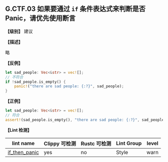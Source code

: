 ## G.CTF.03 如果要通过 `if` 条件表达式来判断是否 Panic，请优先使用断言

**【级别】** 建议

**【描述】**

略

**【反例】**

```rust
let sad_people: Vec<&str> = vec![];
// 不符合
if !sad_people.is_empty() {
    panic!("there are sad people: {:?}", sad_people);
}
```

**【正例】**

```rust
let sad_people: Vec<&str> = vec![];
// 符合
assert!(sad_people.is_empty(), "there are sad people: {:?}", sad_people);
```

**【Lint 检测】**

| lint name                                                    | Clippy 可检测 | Rustc 可检测 | Lint Group | level |
| ------------------------------------------------------------ | ------------- | ------------ | ---------- | ----- |
| [if_then_panic](https://rust-lang.github.io/rust-clippy/master/#if_then_panic) | yes           | no           | Style   |warn|



